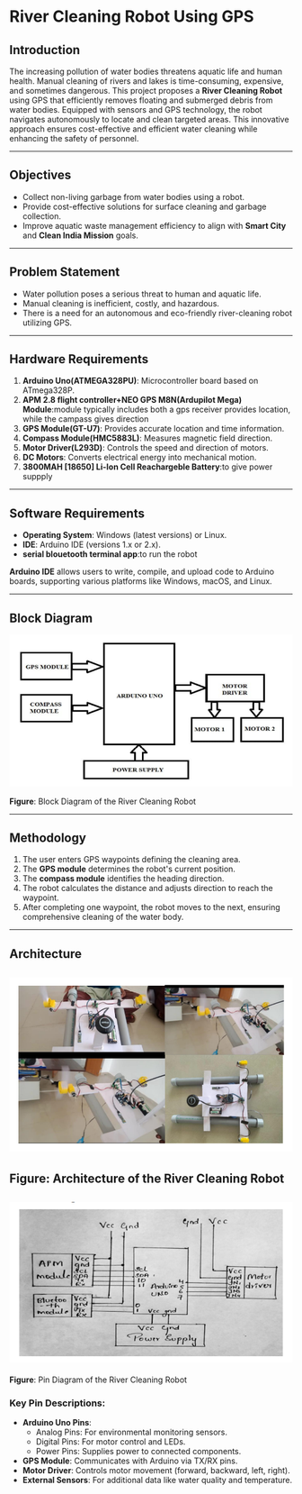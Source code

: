 # River Cleaning Robot Using GPS

## Introduction

The increasing pollution of water bodies threatens aquatic life and human health. Manual cleaning of rivers and lakes is time-consuming, expensive, and sometimes dangerous. This project proposes a **River Cleaning Robot** using GPS that efficiently removes floating and submerged debris from water bodies. Equipped with sensors and GPS technology, the robot navigates autonomously to locate and clean targeted areas. This innovative approach ensures cost-effective and efficient water cleaning while enhancing the safety of personnel.

---

## Objectives

- Collect non-living garbage from water bodies using a robot.
- Provide cost-effective solutions for surface cleaning and garbage collection.
- Improve aquatic waste management efficiency to align with **Smart City** and **Clean India Mission** goals.

---

## Problem Statement

- Water pollution poses a serious threat to human and aquatic life.
- Manual cleaning is inefficient, costly, and hazardous.
- There is a need for an autonomous and eco-friendly river-cleaning robot utilizing GPS.

---

## Hardware Requirements

1. **Arduino Uno(ATMEGA328PU)**: Microcontroller board based on ATmega328P.
2. **APM 2.8 flight controller+NEO GPS M8N(Ardupilot Mega) Module**:module typically includes both a gps receiver provides location, while the campass gives direction
3. **GPS Module(GT-U7)**: Provides accurate location and time information.
4. **Compass Module(HMC5883L)**: Measures magnetic field direction.
5. **Motor Driver(L293D)**: Controls the speed and direction of motors.
6. **DC Motors**: Converts electrical energy into mechanical motion.
7. **3800MAH [18650] Li-Ion Cell Reachargeble Battery**:to give power suppply

---

## Software Requirements

- **Operating System**: Windows (latest versions) or Linux.
- **IDE**: Arduino IDE (versions 1.x or 2.x).
- **serial blouetooth terminal app**:to run the robot

**Arduino IDE** allows users to write, compile, and upload code to Arduino boards, supporting various platforms like Windows, macOS, and Linux.

---

## Block Diagram

![Block Diagram](https://github.com/Aishwaryan172/River-Cleaning-Robot-Using-GPS/blob/main/Block%20Diagram%20of%20the%20River%20Cleaning%20Robot.png)

**Figure**: Block Diagram of the River Cleaning Robot

---

## Methodology

1. The user enters GPS waypoints defining the cleaning area.
2. The **GPS module** determines the robot's current position.
3. The **compass module** identifies the heading direction.
4. The robot calculates the distance and adjusts direction to reach the waypoint.
5. After completing one waypoint, the robot moves to the next, ensuring comprehensive cleaning of the water body.

---

## Architecture

![Architecture](https://github.com/Aishwaryan172/River-Cleaning-Robot-Using-GPS/blob/main/Architecture%20of%20the%20River%20Cleaning%20Robot.png)
---
**Figure**: Architecture of the River Cleaning Robot
---
![Pin Diagram](https://github.com/Aishwaryan172/River-Cleaning-Robot-Using-GPS/blob/main/Pin%20Diagram%20of%20the%20River%20Cleaning%20Robot.png)
---
**Figure**: Pin Diagram of the River Cleaning Robot

### Key Pin Descriptions:
- **Arduino Uno Pins**:
  - Analog Pins: For environmental monitoring sensors.
  - Digital Pins: For motor control and LEDs.
  - Power Pins: Supplies power to connected components.
- **GPS Module**: Communicates with Arduino via TX/RX pins.
- **Motor Driver**: Controls motor movement (forward, backward, left, right).
- **External Sensors**: For additional data like water quality and temperature.
